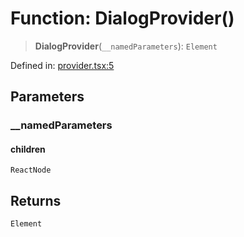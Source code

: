 # Function: DialogProvider()

> **DialogProvider**(`__namedParameters`): `Element`

Defined in: [provider.tsx:5](https://github.com/MOhhh-ok/react-dialog-hub/blob/44b10d0519bb12294bd933ab6943159e58a69c47/packages/react-dialog-hub/src/provider.tsx#L5)

## Parameters

### \_\_namedParameters

#### children

`ReactNode`

## Returns

`Element`
